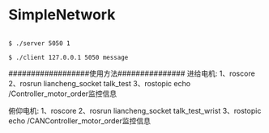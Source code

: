 # SimpleNetwork

<pre><code>
$ ./server 5050 1 <br>
$ ./client 127.0.0.1 5050 message
</code></pre>


##################使用方法###############
进给电机:
1、roscore
2、rosrun liancheng_socket talk_test
3、rostopic echo /Controller_motor_order监控信息


俯仰电机:
1、roscore
2、rosrun liancheng_socket talk_test_wrist
3、rostopic echo /CANController_motor_order监控信息



